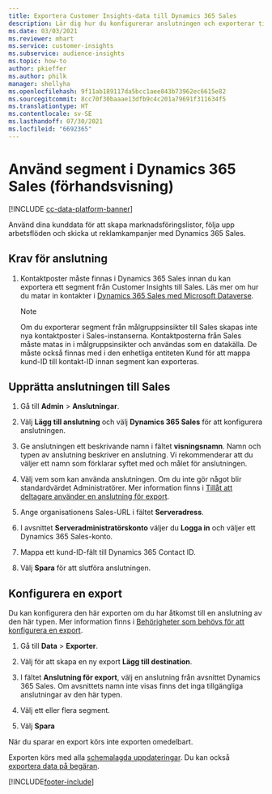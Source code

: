 ```yaml
---
title: Exportera Customer Insights-data till Dynamics 365 Sales
description: Lär dig hur du konfigurerar anslutningen och exporterar till Dynamics 365 Sales.
ms.date: 03/03/2021
ms.reviewer: mhart
ms.service: customer-insights
ms.subservice: audience-insights
ms.topic: how-to
author: pkieffer
ms.author: philk
manager: shellyha
ms.openlocfilehash: 9f11ab189117da5bcc1aee843b73962ec6615e82
ms.sourcegitcommit: 8cc70f30baaae13dfb9c4c201a79691f311634f5
ms.translationtype: HT
ms.contentlocale: sv-SE
ms.lasthandoff: 07/30/2021
ms.locfileid: "6692365"
---
```

# <a name="use-segments-in-dynamics-365-sales-preview"></a>Använd segment i Dynamics 365 Sales (förhandsvisning)

[!INCLUDE [cc-data-platform-banner](../includes/cc-data-platform-banner.md)]

Använd dina kunddata för att skapa marknadsföringslistor, följa upp arbetsflöden och skicka ut reklamkampanjer med Dynamics 365 Sales.

## <a name="prerequisite-for-connection"></a>Krav för anslutning

1. Kontaktposter måste finnas i Dynamics 365 Sales innan du kan exportera ett segment från Customer Insights till Sales. Läs mer om hur du matar in kontakter i [Dynamics 365 Sales med Microsoft Dataverse](connect-power-query.md).

   > [!NOTE]
   > Om du exporterar segment från målgruppsinsikter till Sales skapas inte nya kontaktposter i Sales-instanserna. Kontaktposterna från Sales måste matas in i målgruppsinsikter och användas som en datakälla. De måste också finnas med i den enhetliga entiteten Kund för att mappa kund-ID till kontakt-ID innan segment kan exporteras.

## <a name="set-up-the-connection-to-sales"></a>Upprätta anslutningen till Sales

1. Gå till **Admin** > **Anslutningar**.

1. Välj **Lägg till anslutning** och välj **Dynamics 365 Sales** för att konfigurera anslutningen.

1. Ge anslutningen ett beskrivande namn i fältet **visningsnamn**. Namn och typen av anslutning beskriver en anslutning. Vi rekommenderar att du väljer ett namn som förklarar syftet med och målet för anslutningen.

1. Välj vem som kan använda anslutningen. Om du inte gör något blir standardvärdet Administratörer. Mer information finns i [Tillåt att deltagare använder en anslutning för export](connections.md#allow-contributors-to-use-a-connection-for-exports).

1. Ange organisationens Sales-URL i fältet **Serveradress**.

1. I avsnittet **Serveradministratörskonto** väljer du **Logga in** och väljer ett Dynamics 365 Sales-konto.

1. Mappa ett kund-ID-fält till Dynamics 365 Contact ID.

1. Välj **Spara** för att slutföra anslutningen. 

## <a name="configure-an-export"></a>Konfigurera en export

Du kan konfigurera den här exporten om du har åtkomst till en anslutning av den här typen. Mer information finns i [Behörigheter som behövs för att konfigurera en export](export-destinations.md#set-up-a-new-export).

1. Gå till **Data** > **Exporter**.

1. Välj för att skapa en ny export **Lägg till destination**.

1. I fältet **Anslutning för export**, välj en anslutning från avsnittet Dynamics 365 Sales. Om avsnittets namn inte visas finns det inga tillgängliga anslutningar av den här typen.

1. Välj ett eller flera segment.

1. Välj **Spara**

När du sparar en export körs inte exporten omedelbart.

Exporten körs med alla [schemalagda uppdateringar](system.md#schedule-tab). Du kan också [exportera data på begäran](export-destinations.md#run-exports-on-demand). 

[!INCLUDE[footer-include](../includes/footer-banner.md)]
